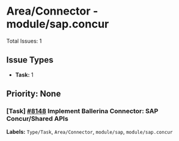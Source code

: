 # Area/Connector - module/sap.concur

Total Issues: 1

## Issue Types

- **Task:** 1

## Priority: None

### [Task] [#8148](https://github.com/ballerina-platform/ballerina-library/issues/8148) Implement Ballerina Connector: SAP Concur/Shared APIs
**Labels:** `Type/Task`, `Area/Connector`, `module/sap`, `module/sap.concur`

